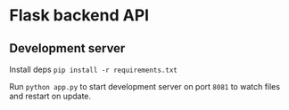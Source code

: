 # Flask backend API

## Development server
Install deps `pip install -r requirements.txt`

Run `python app.py` to start development server on port `8081` to watch files and restart on update.
